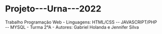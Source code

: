 # Projeto---Urna---2022
Trabalho Programação Web - Linguagens: HTML/CSS -- JAVASCRIPT/PHP -- MYSQL - Turma 2°A - Autores: Gabriel Holanda e Jennifer Silva  
